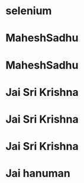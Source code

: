 # selenium
# MaheshSadhu
# MaheshSadhu
# Jai Sri Krishna
# Jai Sri Krishna
# Jai Sri Krishna
# Jai hanuman
